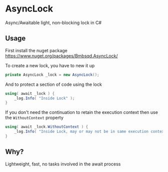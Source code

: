 AsyncLock
=========

Async/Awaitable light, non-blocking lock in C#


## Usage ##

First install the nuget package https://www.nuget.org/packages/Bmbsqd.AsyncLock/


To create a new lock, you have to new it up
```csharp
private AsyncLock _lock = new AsyncLock();
```

And to protect a section of code using the lock 
```csharp
using( await _lock ) {
	_log.Info( "Inside Lock" );
}
```


If you don't need the continuation to retain the execution context then use the `WithoutContext` property
```csharp
using( await _lock.WithoutContext ) {
	_log.Info( "Inside Lock, may or may not be in same execution context" );
}
```

## Why? ##
Lightweight, fast, no tasks involved in the await process